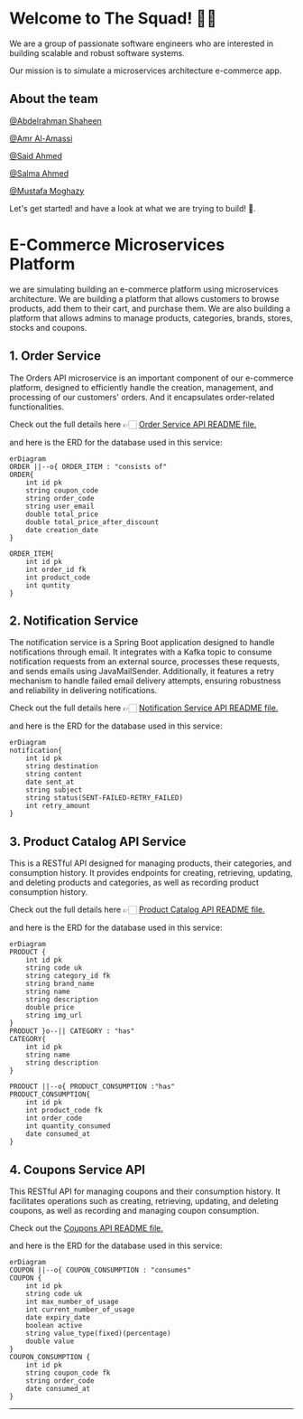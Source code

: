 # Welcome to The Squad! 👋🏻

We are a group of passionate software engineers who are interested in building scalable and robust software systems.

Our mission is to simulate a microservices architecture e-commerce app.

## About the team

[@Abdelrahman Shaheen](https://github.com/AbdelrahmanShaheen)

[@Amr Al-Amassi](https://github.com/amro412)

[@Said Ahmed](https://github.com/said-ahmd)

[@Salma Ahmed](https://github.com/salmaahmed0)

[@Mustafa Moghazy](https://github.com/Mustafa-Moghazy)


Let's get started! and have a look at what we are trying to build! 🎉.

# E-Commerce Microservices Platform

we are simulating building an e-commerce platform using microservices architecture. We are building a platform that allows customers to browse products, add them to their cart, and purchase them. We are also building a platform that allows admins to manage products, categories, brands, stores, stocks and coupons.

## 1. Order Service
The Orders API microservice is an important component of our e-commerce platform, designed to efficiently handle the creation, management, and processing of our customers' orders. And it encapsulates order-related functionalities.

Check out the full details here 👉🏻 [Order Service API README file.](https://github.com/Fawry-Project/Order-Service-API)

and here is the ERD for the database used in this service:

```mermaid
erDiagram
ORDER ||--o{ ORDER_ITEM : "consists of"
ORDER{
    int id pk
    string coupon_code 
    string order_code
    string user_email
    double total_price
    double total_price_after_discount
    date creation_date
}

ORDER_ITEM{
    int id pk
    int order_id fk
    int product_code
    int quntity
}
```

## 2. Notification Service
The notification service is a Spring Boot application designed to handle notifications through email. It integrates with a Kafka topic to consume notification requests from an external source, processes these requests, and sends emails using JavaMailSender. Additionally, it features a retry mechanism to handle failed email delivery attempts, ensuring robustness and reliability in delivering notifications.

Check out the full details here 👉🏻 [Notification Service API README file.](https://github.com/Fawry-Project/notification-service-api)

and here is the ERD for the database used in this service:

```mermaid
erDiagram
notification{
    int id pk
    string destination
    string content
    date sent_at
    string subject
    string status(SENT-FAILED-RETRY_FAILED)
    int retry_amount
}
```

## 3. Product Catalog API Service

This is a RESTful API designed for managing products, their categories, and consumption history. It provides endpoints for creating, retrieving, updating, and deleting products and categories, as well as recording product consumption history.

Check out the full details here 👉🏻 [Product Catalog API README file.](https://github.com/Fawry-Project/Product-API)

and here is the ERD for the database used in this service:

```mermaid
erDiagram
PRODUCT {
    int id pk
    string code uk
    string category_id fk
    string brand_name
    string name
    string description
    double price
    string img_url
}
PRODUCT }o--|| CATEGORY : "has"
CATEGORY{
    int id pk
    string name
    string description
}

PRODUCT ||--o{ PRODUCT_CONSUMPTION :"has"
PRODUCT_CONSUMPTION{
    int id pk
    int product_code fk
    int order_code 
    int quantity_consumed
    date consumed_at
}
```

## 4. Coupons Service API
This RESTful API for managing coupons and their consumption history. It facilitates operations such as creating, retrieving, updating, and deleting coupons, as well as recording and managing coupon consumption.


Check out the [Coupons API README file.](https://github.com/Fawry-Project/Coupon-API)

and here is the ERD for the database used in this service:

```mermaid
erDiagram
COUPON ||--o{ COUPON_CONSUMPTION : "consumes"
COUPON {
    int id pk
    string code uk
    int max_number_of_usage
    int current_number_of_usage
    date expiry_date
    boolean active
    string value_type(fixed)(percentage)
    double value
}
COUPON_CONSUMPTION {
    int id pk
    string coupon_code fk
    string order_code  
    date consumed_at
}
```




---
